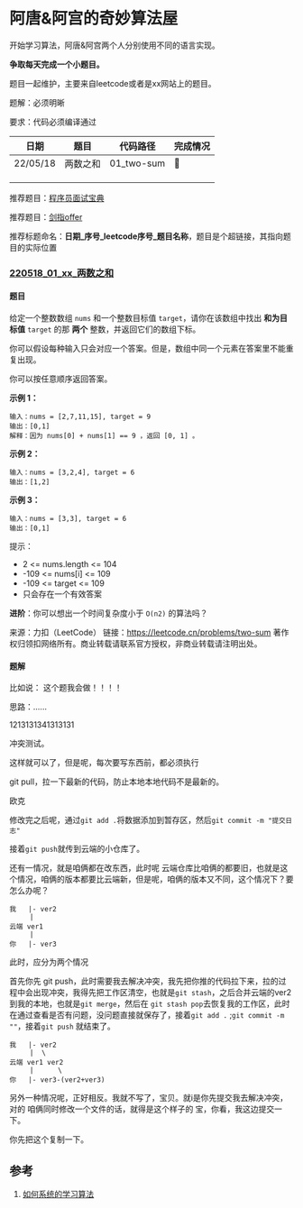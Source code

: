 # 阿唐&阿宫的奇妙算法屋

开始学习算法，阿唐&阿宫两个人分别使用不同的语言实现。

**争取每天完成一个小题目。**



题目一起维护，主要来自leetcode或者是xx网站上的题目。

题解：必须明晰

要求：代码必须编译通过



| 日期     | 题目     | 代码路径   | 完成情况 |
| -------- | -------- | ---------- | -------- |
| 22/05/18 | 两数之和 | 01_two-sum | :hammer: |
|          |          |            |          |
|          |          |            |          |
|          |          |            |          |



推荐题目：[程序员面试宝典](https://leetcode.cn/problem-list/xb9lfcwi/)

推荐题目：[剑指offer](https://leetcode.cn/problem-list/xb9nqhhg/)

推荐标题命名：**日期\_序号\_leetcode序号\_题目名称**，题目是个超链接，其指向题目的实际位置





### [220518_01_xx_两数之和](https://leetcode.cn/problems/two-sum/)

#### 题目

给定一个整数数组 `nums` 和一个整数目标值 `target`，请你在该数组中找出 **和为目标值** `target`  的那 **两个** 整数，并返回它们的数组下标。

你可以假设每种输入只会对应一个答案。但是，数组中同一个元素在答案里不能重复出现。

你可以按任意顺序返回答案。

 

**示例 1：**

```
输入：nums = [2,7,11,15], target = 9
输出：[0,1]
解释：因为 nums[0] + nums[1] == 9 ，返回 [0, 1] 。
```

**示例 2：**

```
输入：nums = [3,2,4], target = 6
输出：[1,2]
```

**示例 3：**

```
输入：nums = [3,3], target = 6
输出：[0,1]
```




提示：

- 2 <= nums.length <= 104
- -109 <= nums[i] <= 109
- -109 <= target <= 109
- 只会存在一个有效答案

**进阶**：你可以想出一个时间复杂度小于 `O(n2)` 的算法吗？

来源：力扣（LeetCode）
链接：https://leetcode.cn/problems/two-sum
著作权归领扣网络所有。商业转载请联系官方授权，非商业转载请注明出处。



#### 题解

比如说： 这个题我会做！！！！

思路：......

1213131341313131

冲突测试。


这样就可以了，但是呢，每次要写东西前，都必须执行

git pull，拉一下最新的代码，防止本地本地代码不是最新的。

欧克

修改完之后呢，通过`git add .`将数据添加到暂存区，然后`git commit -m "提交日志"`

接着`git push`就传到云端的小仓库了。



还有一情况，就是咱俩都在改东西，此时呢 云端仓库比咱俩的都要旧，也就是这个情况，咱俩的版本都要比云端新，但是呢，咱俩的版本又不同，这个情况下？要怎么办呢？ 

```
我	|- ver2
	 |
云端 ver1
     |
你	|- ver3
```

 此时，应分为两个情况

首先你先 git push，此时需要我去解决冲突，我先把你推的代码拉下来，拉的过程中会出现冲突，我得先把工作区清空，也就是`git stash`，之后合并云端的ver2到我的本地，也就是`git merge`，然后在 `git stash pop`去恢复我的工作区，此时在通过查看是否有问题，没问题直接就保存了，接着`git add .` ;`git commit -m ""`，接着`git push` 就结束了。

```
我	|- ver2
	 |	\
云端 ver1 ver2
     |		\
你	|- ver3-(ver2+ver3)
```

另外一种情况呢，正好相反。我就不写了，宝贝。就i是你先提交我去解决冲突，对的 咱俩同时修改一个文件的话，就得是这个样子的 宝，你看，我这边提交一下。

你先把这个复制一下。



## 参考

1. [如何系统的学习算法](https://www.zhihu.com/question/20588261)
